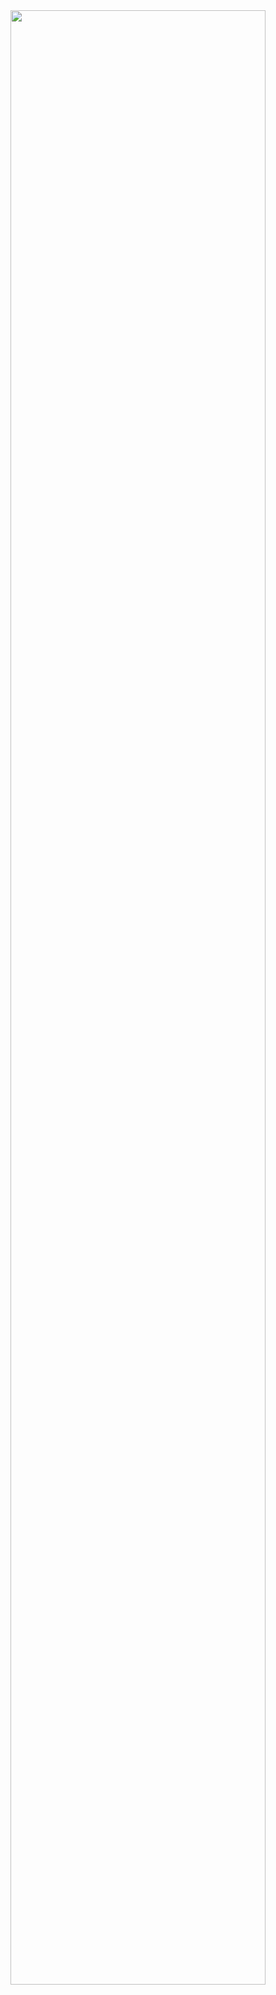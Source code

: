 <img width="90%" src="https://github.com/sophiagu/a-diary/assets/14866379/18df3367-a0dc-447a-b70f-8d8a3d2d2e27">
